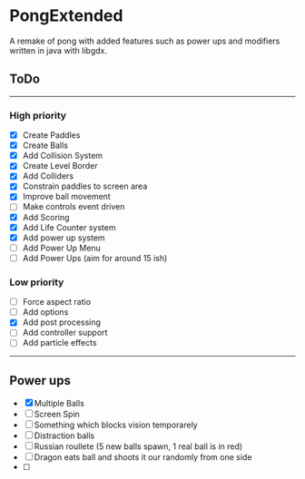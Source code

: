 # PongExtended
A remake of pong with added features such as power ups and modifiers written in java with libgdx.

<h2>ToDo</h2>

---

<h3>High priority</h3>

- [x] Create Paddles
- [x] Create Balls
- [x] Add Collision System
- [x] Create Level Border
- [x] Add Colliders
- [x] Constrain paddles to screen area
- [x] Improve ball movement
- [ ] Make controls event driven
- [x] Add Scoring
- [x] Add Life Counter system
- [x] Add power up system
- [ ] Add Power Up Menu
- [ ] Add Power Ups (aim for around 15 ish)

<h3>Low priority</h3>

- [ ] Force aspect ratio
- [ ] Add options
- [x] Add post processing
- [ ] Add controller support
- [ ] Add particle effects

---
<h2>Power ups</h2>

- [x] Multiple Balls
- [ ] Screen Spin
- [ ] Something which blocks vision temporarely
- [ ] Distraction balls
- [ ] Russian roullete (5 new balls spawn, 1 real ball is in red)
- [ ] Dragon eats ball and shoots it our randomly from one side
- [ ] 
